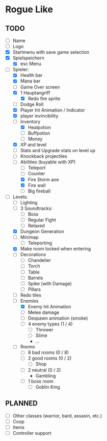 # Rogue Like

## TODO

- [ ] Name
- [ ] Logo
- [x] Startmenu with save game selection
- [x] Spielspeichern
	- [x] esc Menu
- [ ] Spieler:
	- [x] Health  bar
	- [x] Mana bar
	- [ ] Game Over screen
	- [x] 1 Hauptangriff
		- [x] Redo fire sprite
	- [ ] Dodge Roll
	- [x] Player hit Animation / Indicator
	- [x] player invincibility
	- [ ] Inventory
		- [x] Healpotion
		- [ ] Buffpotion
		- [ ] Money
	- [x] XP and level
	- [ ] Stats and Upgrade stats on level up
	- [ ] Knockback projectiles
	- [ ] Abilities (buyable with XP)
		- [ ] Teleport
		- [ ] Counter
		- [x] Fire Storm aoe
		- [x] Fire wall
		- [ ] Big fireball
- [ ] Levels:
	- [ ] Lighting
	- [ ] 3 Soundtracks:
		- [ ] Boss
		- [ ] Regular Fight
		- [ ] Relaxed
	- [x] Dungeon Generation
	- [ ] Minimap
		- [ ] Teleporting
	- [x] Make room locked when entering
	- [ ] Decorations
		- [ ] Chandelier
		- [ ] Torch
		- [ ] Table
		- [ ] Barrels
		- [ ] Spike (with Damage)
		- [ ] Pillars
	- [ ] Redo tiles
	- [ ] Enemies
		- [x] Enemy hit Animation
		- [ ] Melee damage
		- [ ] Despawn animation (smoke)
		- [ ] 4 enemy types (1 / 4)
			- [ ] Thrower
			- [ ] Slime
			- ...
	- [ ] Rooms
		- [ ] 8 bad rooms (0 / 8)
		- [ ] 2 good rooms (0 / 2)
			- [ ] Shop
		- [ ] 2 neutral (0 / 2)
			- Gambling
		- [ ] 1 boss room
			- [ ] Goblin King

## PLANNED

- [ ] Other classes (warrior, bard, assasin, etc.)
- [ ] Coop
- [ ] Items
- [ ] Controller support
